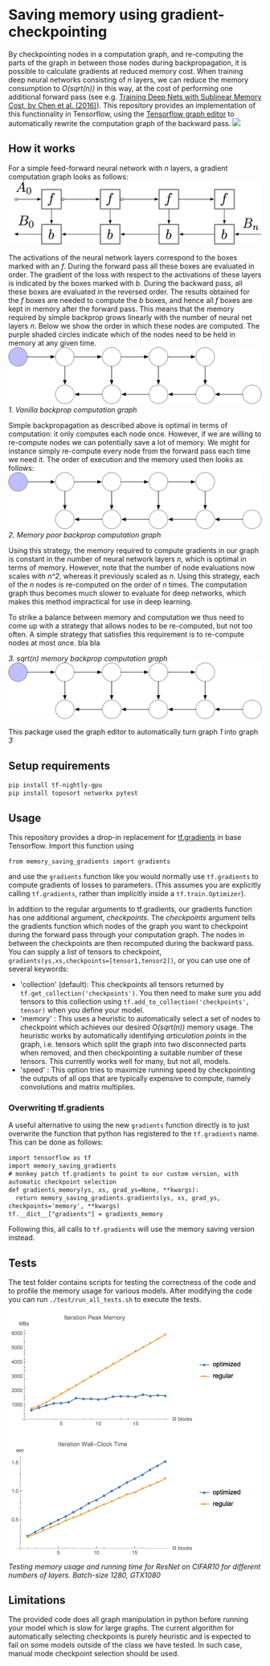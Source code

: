 
# Saving memory using gradient-checkpointing

By checkpointing nodes in a computation graph, and re-computing the parts of the graph in between those nodes during backpropagation, it is possible to calculate gradients at reduced memory cost. When training deep neural networks consisting of *n* layers, we can reduce the memory consumption to *O(sqrt(n))* in this way, at the cost of performing one additional forward pass (see e.g. [Training Deep Nets with Sublinear Memory Cost, by Chen et al. (2016)](https://arxiv.org/pdf/1604.06174.pdf)). This repository provides an implementation of this functionality in Tensorflow, using the [Tensorflow graph editor](https://www.tensorflow.org/versions/r1.0/api_guides/python/contrib.graph_editor) to automatically rewrite the computation graph of the backward pass.
![](img/sqrn.png)

## How it works
For a simple feed-forward neural network with *n* layers, a gradient computation graph looks as follows:
![](img/backprop.png)

The activations of the neural network layers correspond to the boxes marked with an *f*. During the forward pass all these boxes are evaluated in order. The gradient of the loss with respect to the activations of these layers is indicated by the boxes marked with *b*. During the backward pass, all these boxes are evaluated in the reversed order. The results obtained for the *f* boxes are needed to compute the *b* boxes, and hence all *f* boxes are kept in memory after the forward pass. This means that the memory required by simple backprop grows linearly with the number of neural net layers *n*. Below we show the order in which these nodes are computed. The purple shaded circles indicate which of the nodes need to be held in memory at any given time.
![](img/output.gif)
*1. Vanilla backprop computation graph*

Simple backpropagation as described above is optimal in terms of computation: it only computes each node once. However, if we are willing to re-compute nodes we can potentially save a lot of memory. We might for instance simply re-compute every node from the forward pass each time we need it. The order of execution and the memory used then looks as follows:
![](img/output_poor.gif)
*2. Memory poor backprop computation graph*

Using this strategy, the memory required to compute gradients in our graph is constant in the number of neural network layers *n*, which is optimal in terms of memory. However, note that the number of node evaluations now scales with *n^2*, whereas it previously scaled as *n*. Using this strategy, each of the *n* nodes is re-computed on the order of *n* times. The computation graph thus becomes much slower to evaluate for deep networks, which makes this method impractical for use in deep learning.

To strike a balance between memory and computation we thus need to come up with a strategy that allows nodes to be re-computed, but not too often. A simple strategy that satisfies this requirement is to re-compute nodes at most once. bla bla

*3. sqrt(n) memory backprop computation graph*
![](img/output2.gif)

This package used the graph editor to automatically turn graph *1* into graph *3*

## Setup requirements
```
pip install tf-nightly-gpu
pip install toposort networkx pytest
```

## Usage
This repository provides a drop-in replacement for [tf.gradients](https://www.tensorflow.org/api_docs/python/tf/gradients) in base Tensorflow. Import this function using

```
from memory_saving_gradients import gradients
```
and use the `gradients` function like you would normally use `tf.gradients` to compute gradients of losses to parameters. (This assumes you are explicitly calling `tf.gradients`, rather than implicitly inside a `tf.train.Optimizer`).

In addition to the regular arguments to tf.gradients, our gradients function has one additional argument, *checkpoints*. The *checkpoints* argument tells the gradients function which nodes of the graph you want to checkpoint during the forward pass through your computation graph. The nodes in between the checkpoints are then recomputed during the backward pass. You can supply a list of tensors to checkpoint, `gradients(ys,xs,checkpoints=[tensor1,tensor2])`, or you can use one of several keywords:

- 'collection' (default): This checkpoints all tensors returned by `tf.get_collection('checkpoints')`. You then need to make sure you add tensors to this collection using `tf.add_to_collection('checkpoints', tensor)` when you define your model.
- 'memory' : This uses a heuristic to automatically select a set of nodes to checkpoint which achieves our desired *O(sqrt(n))* memory usage. The heuristic works by automatically identifying *articulation points* in the graph, i.e. tensors which split the graph into two disconnected parts when removed, and then checkpointing a suitable number of these tensors. This currently works well for many, but not all, models.
- 'speed' : This option tries to maximize running speed by checkpointing the outputs of all ops that are typically expensive to compute, namely convolutions and matrix multiplies.

### Overwriting tf.gradients
A useful alternative to using the new `gradients` function directly is to just overwrite the function that python has registered to the `tf.gradients` name. This can be done as follows:

```
import tensorflow as tf
import memory_saving_gradients
# monkey patch tf.gradients to point to our custom version, with automatic checkpoint selection
def gradients_memory(ys, xs, grad_ys=None, **kwargs):
  return memory_saving_gradients.gradients(ys, xs, grad_ys, checkpoints='memory', **kwargs)
tf.__dict__["gradients"] = gradients_memory
```
Following this, all calls to `tf.gradients` will use the memory saving version instead.

## Tests
The test folder contains scripts for testing the correctness of the code and to profile the memory usage for various models. After modifying the code you can run `./test/run_all_tests.sh` to execute the tests.
![](img/resnet_test.png)
*Testing memory usage and running time for ResNet on CIFAR10 for different numbers of layers. Batch-size 1280, GTX1080*

## Limitations
The provided code does all graph manipulation in python before running your model which is slow for large graphs. The current algorithm for automatically selecting checkpoints is purely heuristic and is expected to fail on some models outside of the class we have tested. In such case, manual mode checkpoint selection should be used.
